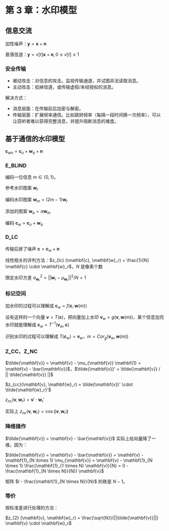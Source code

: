 # 第 3 章：水印模型

## 信息交流

加性噪声：$\mathbf{y} = \mathbf{x} + \mathbf{n}$

衰落信道：$\mathbf{y} = v[t] \mathbf{x} + \mathbf{n}, 0 \leq v[t] \leq 1$

### 安全传输

- 被动攻击：对信息的攻击。监视传输通道，并试图非法读取消息。
- 主动攻击：掐掉信道，或传输虚假/未经授权的消息。

解决方式：

- 消息层面：在传输前后加密与解密。
- 传输层面：扩展频率通信。比如跳转频率（每隔一段时间换一次频率），可以让窃听者难以获得完整消息，并提升阻断消息的难度。

## 基于通信的水印模型

$\mathbf{c}_{wn} = \mathbf{c}_o + \mathbf{w}_a + \mathbf{n}$

### E_BLIND

编码一位信息 $m \in \{0, 1\}$。

参考水印图案 $\mathbf{w}_r$

编码水印图案 $\mathbf{w}_m = (2 m - 1) \mathbf{w}_r$

添加的图案 $\mathbf{w}_a = \alpha \mathbf{w}_m$

编码 $\mathbf{c}_w = \mathbf{c}_o + \mathbf{w}_a$

### D_LC

传输后掺了噪声 $\mathbf{c} = \mathbf{c}_w + \mathbf{n}$

线性相关的评判方法：$z_{lc} (\mathbf{c}, \mathbf{w}_r) = \frac{1}{N} \mathbf{c} \cdot \mathbf{w}_r$，$N$ 是像素个数

限定水印方差 $\sigma_{\mathbf{w}_r}^2 = || \mathbf{w}_r - \mu_{\mathbf{w}_r} ||^2 / N = 1$

### 标记空间

加水印的过程可以理解成 $\mathbf{c}_w = f(\mathbf{c}, \mathbf{w}(m))$

设有这样的一个向量 $\mathbf{v} = T(\mathbf{c})$，把向量加上水印 $\mathbf{v}_w = g(\mathbf{v}, \mathbf{w}(m))$，某个信息加完水印就能理解成 $\mathbf{c}_w = T^{-1}(\mathbf{v}_w, \mathbf{c})$

识别水印的过程可以理解成 $T(\mathbf{c}_w) = \mathbf{v}_w$，$m = Cor_g (\mathbf{v}_w, \mathbf{w}(m))$

### Z_CC、Z_NC

$\tilde{\mathbf{v}} = \mathbf{v} - \mu_{\mathbf{v}} \mathbf{1} = \mathbf{v} - \bar{\mathbf{v}}$，$\tilde{\mathbf{v}}' = \tilde{\mathbf{v}} / || \tilde{\mathbf{v}} ||$

$z_{cc}(\mathbf{v}, \mathbf{w}_r) = \tilde{\mathbf{v}}' \cdot \tilde{\mathbf{w}_r}'$

$z_{nc}(\mathbf{v}, \mathbf{w}_r) = \mathbf{v}' \cdot \mathbf{w}_r'$

实际上 $z_{nc}(\mathbf{v}, \mathbf{w}_r) = \cos \lang \mathbf{v}, \mathbf{w}_r \rang$

### 降维操作

$\tilde{\mathbf{v}} = \mathbf{v} - \bar{\mathbf{v}}$ 实际上给向量降了一维，因为：

$\tilde{\mathbf{v}} = \mathbf{v} - \bar{\mathbf{v}} = \mathbf{v} - \mathbf{1}_{N \times 1} \mu_{\mathbf{v}} = \mathbf{v} - \mathbf{1}_{N \times 1} \frac{\mathbf{1}_{1 \times N} \mathbf{v}}{N} = (I - \frac{\mathbf{1}_{N \times N}}{N}) \mathbf{v}$

矩阵 $I - \frac{\mathbf{1}_{N \times N}}{N}$ 的秩是 $N - 1$。

### 等价

按标准差进行处理的方法：

$z_{2} (\mathbf{v}, \mathbf{w}_r) = \frac{\sqrt{N}}{||\tilde{\mathbf{v}}||} \mathbf{v} \cdot \mathbf{w}_r$
